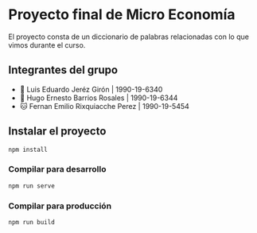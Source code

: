 # Proyecto final de Micro Economía

El proyecto consta de un diccionario de palabras relacionadas con lo que vimos durante el curso.

## Integrantes del grupo

-   🐍 Luis Eduardo Jeréz Girón | 1990-19-6340
-   🦢 Hugo Ernesto Barrios Rosales | 1990-19-6344
-   🐱 Fernan Emilio Rixquiacche Perez | 1990-19-5454

## Instalar el proyecto

```
npm install
```

### Compilar para desarrollo

```
npm run serve
```

### Compilar para producción

```
npm run build
```
